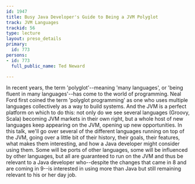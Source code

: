 ```yaml
---
id: 1947
title: Busy Java Developer's Guide to Being a JVM Polyglot
track: JVM Languages
trackid: 56
type: lecture
layout: preso_details
primary:
  id: 773
persons:
- id: 773
  full_public_name: Ted Neward

---
```

In recent years, the term 'polyglot'--meaning 'many languages', or 'being fluent in many languages'--has come to the world of programming. Neal Ford first coined the term 'polyglot programming' as one who uses multiple languages collectively as a way to build systems. And the JVM is a perfect platform on which to do this: not only do we see several languages (Groovy, Scala) becoming JVM markets in their own right, but a whole host of new languages keep appearing on the JVM, opening up new opportunities. In this talk, we'll go over several of the different languages running on top of the JVM, going over a little bit of their history, their goals, their features, what makes them interesting, and how a Java developer might consider using them. Some will be ports of other languages, some will be influenced by other languages, but all are guaranteed to run on the JVM and thus be relevant to a Java developer who--despite the changes that came in 8 and are coming in 9--is interested in using more than Java but still remaining relevant to his or her day job.